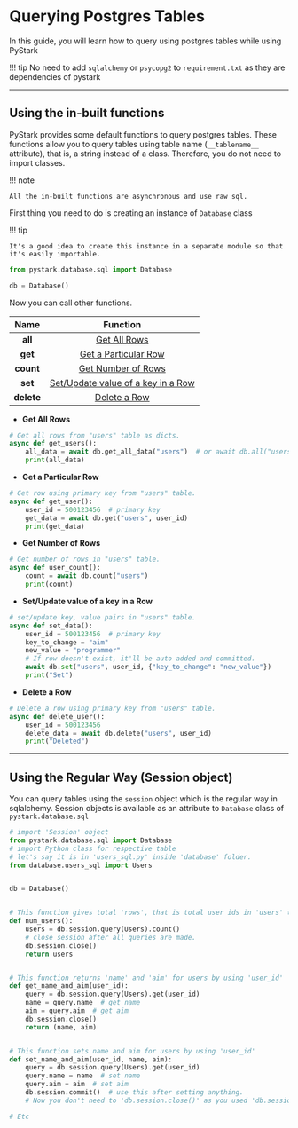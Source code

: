 # Querying Postgres Tables

In this guide, you will learn how to query using postgres tables while using PyStark

!!! tip 
    No need to add `sqlalchemy` or `psycopg2` to `requirement.txt` as they are dependencies of pystark

---

<a name="default-functions"></a>

## Using the in-built functions

PyStark provides some default functions to query postgres tables. These functions allow you to query tables using table name (``__tablename__`` attribute), that is, a string instead of a class. Therefore, you do not need to import classes.

!!! note

    All the in-built functions are asynchronous and use raw sql.

First thing you need to do is creating an instance of `Database` class

!!! tip

    It's a good idea to create this instance in a separate module so that it's easily importable.

```python
from pystark.database.sql import Database

db = Database()
```

Now you can call other functions.

|    Name    |                  Function                  |
|:----------:|:------------------------------------------:|
|  **all**   |            [Get All Rows](#all)            |
|  **get**   |        [Get a Particular Row](#get)        |
| **count**  |        [Get Number of Rows](#count)        |
|  **set**   | [Set/Update value of a key in a Row](#set) |
| **delete** |          [Delete a Row](#delete)           |

<a name="all"></a>

- **Get All Rows**

```python
# Get all rows from "users" table as dicts.
async def get_users():
    all_data = await db.get_all_data("users")  # or await db.all("users")
    print(all_data)
```

<a name="get"></a>

- **Get a Particular Row**

```python
# Get row using primary key from "users" table.
async def get_user():
    user_id = 500123456  # primary key
    get_data = await db.get("users", user_id)
    print(get_data)
```

<a name="count"></a>

- **Get Number of Rows**

```python
# Get number of rows in "users" table.
async def user_count():
    count = await db.count("users")
    print(count)
```

<a name="set"></a>

- **Set/Update value of a key in a Row**

```python
# set/update key, value pairs in "users" table.
async def set_data():
    user_id = 500123456  # primary key
    key_to_change = "aim"
    new_value = "programmer"
    # If row doesn't exist, it'll be auto added and committed.
    await db.set("users", user_id, {"key_to_change": "new_value"})
    print("Set")
```

<a name="delete"></a>

- **Delete a Row**

```python
# Delete a row using primary key from "users" table.
async def delete_user():
    user_id = 500123456
    delete_data = await db.delete("users", user_id)
    print("Deleted")
```

---

<a name="session-object"></a>

## Using the Regular Way (Session object)

You can query tables using the ``session`` object which is the regular way in sqlalchemy.
Session objects is available as an attribute to `Database` class of `pystark.database.sql`

```python
# import 'Session' object
from pystark.database.sql import Database
# import Python class for respective table
# let's say it is in 'users_sql.py' inside 'database' folder.
from database.users_sql import Users


db = Database()


# This function gives total 'rows', that is total user ids in 'users' table.
def num_users():
    users = db.session.query(Users).count()
    # close session after all queries are made.
    db.session.close()
    return users


# This function returns 'name' and 'aim' for users by using 'user_id'
def get_name_and_aim(user_id):
    query = db.session.query(Users).get(user_id)
    name = query.name  # get name
    aim = query.aim  # get aim
    db.session.close()
    return (name, aim)


# This function sets name and aim for users by using 'user_id'
def set_name_and_aim(user_id, name, aim):
    query = db.session.query(Users).get(user_id)
    query.name = name  # set name
    query.aim = aim  # set aim
    db.session.commit()  # use this after setting anything.
    # Now you don't need to 'db.session.close()' as you used 'db.session.commit()' already.

# Etc
```
